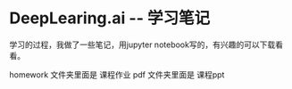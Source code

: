 # DeepLearing.ai -- 学习笔记

学习的过程，我做了一些笔记，用jupyter notebook写的，有兴趣的可以下载看看。

homework 文件夹里面是 课程作业
pdf 文件夹里面是 课程ppt


